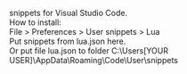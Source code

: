 snippets for Visual Studio Code. <br>
How to install:  <br>
File > Preferences > User snippets > Lua  <br>
Put snippets from lua.json here.  <br>
Or put file lua.json to folder C:\Users\[YOUR USER]\AppData\Roaming\Code\User\snippets 
